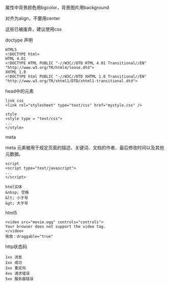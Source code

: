 ﻿属性中背景颜色用bgcolor，背景图片用background

对齐为align，不要用center

这些已被废弃，建议使用css

doctype 声明

    HTML5
    <!DOCTYPE html>
    HTML 4.01
    <!DOCTYPE HTML PUBLIC "-//W3C//DTD HTML 4.01 Transitional//EN"
    "http://www.w3.org/TR/html4/loose.dtd">
    XHTML 1.0
    <!DOCTYPE html PUBLIC "-//W3C//DTD XHTML 1.0 Transitional//EN"
    "http://www.w3.org/TR/xhtml1/DTD/xhtml1-transitional.dtd">

head中的元素

    link css
    <link rel="stylesheet" type="text/css" href="mystyle.css" />

    style
    <style type = "text/css">
    ...
    </style>

meta

meta 元素被用于规定页面的描述、关键词、文档的作者、最后修改时间以及其他元数据。

    script
    <script type="text/javascript">
    ...
    </script>

    html实体
    &nbsp; 空格
    &lt; 小于号
    &gt; 大于号

html5

    <video src="movie.ogg" controls="controls">
    Your browser does not support the video tag.
    </video>
    拖放：draggable="true"

http状态码

    1xx 消息
    2xx 成功
    3xx 重定向
    4xx 请求错误
    5xx 服务器错误
